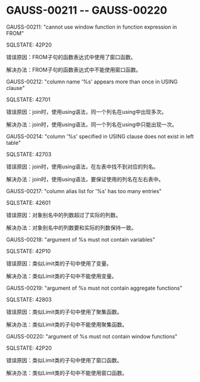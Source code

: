 # GAUSS-00211 -- GAUSS-00220<a name="ZH-CN_TOPIC_0302073586"></a>

GAUSS-00211: "cannot use window function in function expression in FROM"

SQLSTATE: 42P20

错误原因：FROM子句的函数表达式中使用了窗口函数。

解决办法：FROM子句的函数表达式中不能使用窗口函数。

GAUSS-00212: "column name '%s' appears more than once in USING clause"

SQLSTATE: 42701

错误原因：join时，使用using语法，同一个列名在using中出现多次。

解决办法：join时，使用using语法，同一个列名在using中只能出现一次。

GAUSS-00214: "column '%s' specified in USING clause does not exist in left table"

SQLSTATE: 42703

错误原因：join时，使用using语法，在左表中找不到对应的列名。

解决办法：join时，使用using语法，要保证使用的列名在左右表中。

GAUSS-00217: "column alias list for '%s' has too many entries"

SQLSTATE: 42601

错误原因：对象别名中的列数超过了实际的列数。

解决办法：对象别名中的列数要和实际的列数保持一致。

GAUSS-00218: "argument of %s must not contain variables"

SQLSTATE: 42P10

错误原因：类似Limit类的子句中使用了变量。

解决办法：类似Limit类的子句中不能使用变量。

GAUSS-00219: "argument of %s must not contain aggregate functions"

SQLSTATE: 42803

错误原因：类似Limit类的子句中使用了聚集函数。

解决办法：类似Limit类的子句中不能使用聚集函数。

GAUSS-00220: "argument of %s must not contain window functions"

SQLSTATE: 42P20

错误原因：类似Limit类的子句中使用了窗口函数。

解决办法：类似Limit类的子句中不能使用窗口函数。
